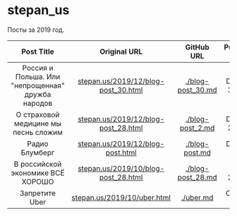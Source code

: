 # stepan_us
Посты за 2019 год.

| Post Title       | Original URL     | GitHub URL       | Publication date |
|     :---:        |     :---:        |     :---:        |     :---:        |
| Россия и Польша. Или "непрощенная" дружба народов | [stepan.us/2019/12/blog-post_30.html](https://www.stepan.us/2019/12/blog-post_30.html) | [./blog-post_30.md](blog-post_30.md) | December 31, 2019 |
| О страховой медицине мы песнь сложим | [stepan.us/2019/12/blog-post_28.html](https://www.stepan.us/2019/12/blog-post_28.html) | [./blog-post_2.md](blog-post_2.md) | December 28, 2019 |
| Радио Блумберг | [stepan.us/2019/12/blog-post.html](https://www.stepan.us/2019/12/blog-post.html) | [./blog-post.md](blog-post.md) | December 7, 2019 |
| В российской экономике ВСЁ ХОРОШО | [stepan.us/2019/10/blog-post_28.html](https://www.stepan.us/2019/10/blog-post_28.html) | [./blog-post_28.md](blog-post_28.md) | October 28, 2019 |
| Запретите Uber | [stepan.us/2019/10/uber.html](https://www.stepan.us/2019/10/uber.html) | [./uber.md](uber.md) | October 5, 2019 |
